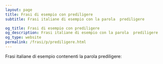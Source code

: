 ```yaml
---
layout: page
title: Frasi di esempio con prediligere 
subtitle: Frasi italiane di esempio con la parola  prediligere

og_title: Frasi di esempio con prediligere 
og_description: Frasi italiane di esempio con la parola  prediligere
og_type: website
permalink: /frasi/p/prediligere.html
---
```


Frasi italiane di esempio contenenti la parola prediligere:


